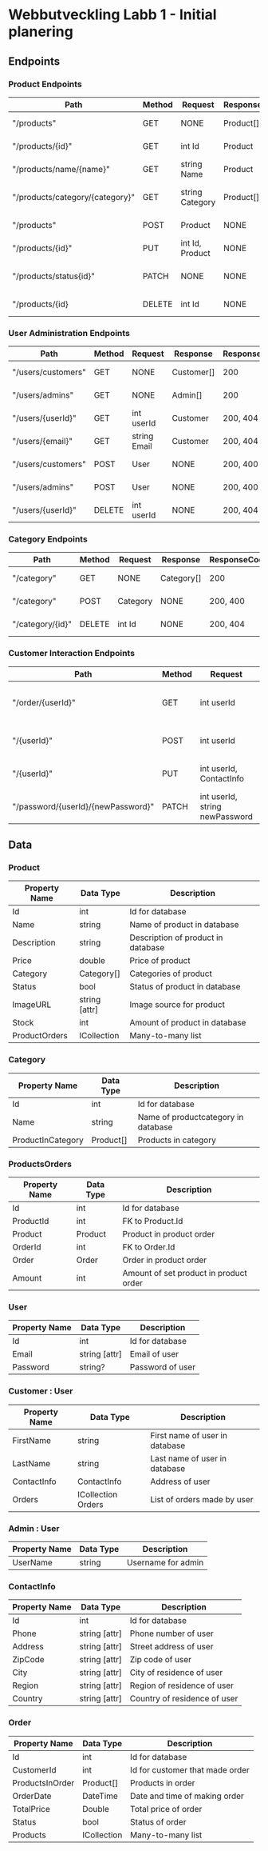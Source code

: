# Webbutveckling Labb 1 - Initial planering

## Endpoints

### Product Endpoints

| Path                            | Method | Request            | Response  | ResponseCodes | Description                  | 
| ------------------------------- | ------ | ------------------ | --------- | ------------- | ---------------------------- | 
| "/products"                     | GET    | NONE               | Product[] | 200, 404      | Get all products             |      
| "/products/{id}"                | GET    | int Id             | Product   | 200, 404      | Get product by id            |      
| "/products/name/{name}"         | GET    | string Name        | Product   | 200, 404      | Get product by name          |      
| "/products/category/{category}" | GET    | string Category    | Product[] | 200, 404      | Get all products in category |      
| "/products"                     | POST   | Product            | NONE      | 200, 400      | Add new product              |      
| "/products/{id}"                | PUT    | int Id, Product    | NONE      | 200, 400      | Update product               |      
| "/products/status{id}"          | PATCH  | NONE               | NONE      | 200           | Toggle status on product     |   
| "/products/{id}                 | DELETE | int Id             | NONE      | 200, 404      | Delete product               |      

### User Administration Endpoints

| Path               | Method | Request      | Response   | ResponseCodes | Description       |
| ------------------ | ------ | ------------ | ---------- | ------------- | ----------------- |
| "/users/customers" | GET    | NONE         | Customer[] | 200           | Get all customers |
| "/users/admins"    | GET    | NONE         | Admin[]    | 200           | Get all admins    |
| "/users/{userId}"  | GET    | int userId   | Customer   | 200, 404      | Get user by id    |
| "/users/{email}"   | GET    | string Email | Customer   | 200, 404      | Get user by email |
| "/users/customers" | POST   | User         | NONE       | 200, 400      | Add new customer  |
| "/users/admins"    | POST   | User         | NONE       | 200, 400      | Add new admin     |
| "/users/{userId}"  | DELETE | int userId   | NONE       | 200, 404      | Delete customer   |

### Category Endpoints

| Path             | Method | Request  | Response   | ResponseCodes | Description        |
| ---------------- | ------ | -------- | ---------- | ------------- | ------------------ |
| "/category"      | GET    | NONE     | Category[] | 200           | Get all categories |
| "/category"      | POST   | Category | NONE       | 200, 400      | Add new category   |
| "/category/{id}" | DELETE | int Id   | NONE       | 200, 404      | Delete category    |

### Customer Interaction Endpoints

| Path                               | Method | Request                        | Response | ResponseCodes | Description                       |
| ---------------------------------- | ------ | ------------------------------ | -------- | ------------- | --------------------------------- |
| "/order/{userId}"                  | GET    | int userId                     | Order[]  | 200, 400      | Get all items from customer Order |
| "/{userId}"                        | POST   | int userId                     | Order    | 200, 400      | Create a customer order           |
| "/{userId}"                        | PUT    | int userId, ContactInfo        | NONE     | 200, 404      | Update customer contactInfo       |
| "/password/{userId}/{newPassword}" | PATCH  | int userId, string newPassword | NONE     | 200, 404      | Update customer password          |



## Data

### Product

| Property Name | Data Type                  | Description                        |
| ------------- | -------------------------- | ---------------------------------- |
| Id            | int                        | Id for database                    |
| Name          | string                     | Name of product in database        |
| Description   | string                     | Description of product in database |
| Price         | double                     | Price of product                   |
| Category      | Category[]                 | Categories of product              |
| Status        | bool                       | Status of product in database      |
| ImageURL      | string [attr]              | Image source for product           |
| Stock         | int                        | Amount of product in database      |
| ProductOrders | ICollection<ProductOrders> | Many-to-many list                  |

### Category

| Property Name     | Data Type | Description                         |
| ----------------- | --------- | ----------------------------------- |
| Id                | int       | Id for database                     |
| Name              | string    | Name of productcategory in database |
| ProductInCategory | Product[] | Products in category                |

### ProductsOrders

| Property Name | Data Type | Description                            |
| ------------- | --------- | -------------------------------------- |
| Id            | int       | Id for database                        |
| ProductId     | int       | FK to Product.Id                       |
| Product       | Product   | Product in product order               |
| OrderId       | int       | FK to Order.Id                         |
| Order         | Order     | Order in product order                 |
| Amount        | int       | Amount of set product in product order |

### User

| Property Name | Data Type     | Description      |
| ------------- | ------------- | ---------------- |
| Id            | int           | Id for database  |
| Email         | string [attr] | Email of user    |
| Password      | string?       | Password of user |

### Customer : User

| Property Name | Data Type                 | Description                    |
| ------------- | ------------------------- | ------------------------------ |
| FirstName     | string                    | First name of user in database |
| LastName      | string                    | Last name of user in database  |
| ContactInfo   | ContactInfo               | Address of user                |
| Orders        | ICollection<Order> Orders | List of orders made by user    |


### Admin : User

| Property Name | Data Type | Description        |
| ------------- | --------- | ------------------ |
| UserName      | string    | Username for admin |

### ContactInfo

| Property Name | Data Type     | Description                  |
| ------------- | ------------- | ---------------------------- |
| Id            | int           | Id for database              |
| Phone         | string [attr] | Phone number of user         |
| Address       | string [attr] | Street address of user       |
| ZipCode       | string [attr] | Zip code of user             |
| City          | string [attr] | City of residence of user    |
| Region        | string [attr] | Region of residence of user  |
| Country       | string [attr] | Country of residence of user |

### Order

| Property Name   | Data Type                  | Description                     |
| --------------- | -------------------------- | ------------------------------- |
| Id              | int                        | Id for database                 |
| CustomerId      | int                        | Id for customer that made order |
| ProductsInOrder | Product[]                  | Products in order               |
| OrderDate       | DateTime                   | Date and time of making order   |
| TotalPrice      | Double                     | Total price of order            |
| Status          | bool                       | Status of order                 |
| Products        | ICollection<ProductOrders> | Many-to-many list               |



